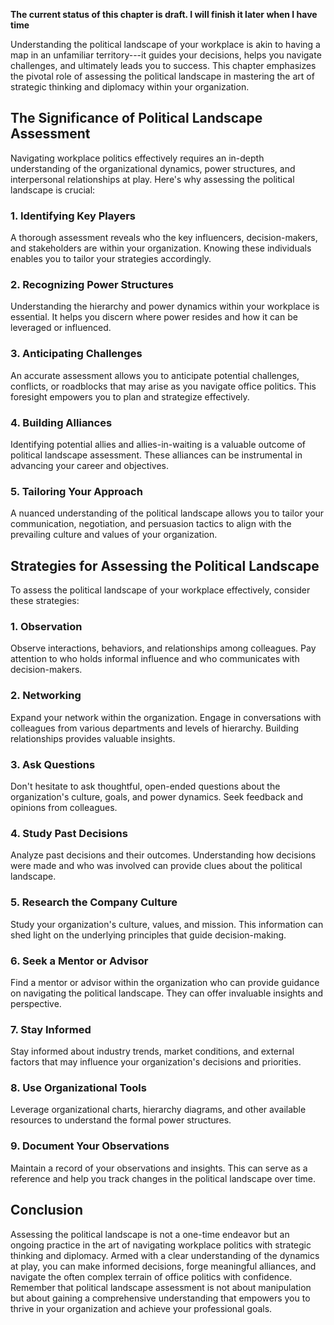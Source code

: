 **The current status of this chapter is draft. I will finish it later when I have time**

Understanding the political landscape of your workplace is akin to having a map in an unfamiliar territory---it guides your decisions, helps you navigate challenges, and ultimately leads you to success. This chapter emphasizes the pivotal role of assessing the political landscape in mastering the art of strategic thinking and diplomacy within your organization.

The Significance of Political Landscape Assessment
--------------------------------------------------

Navigating workplace politics effectively requires an in-depth understanding of the organizational dynamics, power structures, and interpersonal relationships at play. Here's why assessing the political landscape is crucial:

### **1. Identifying Key Players**

A thorough assessment reveals who the key influencers, decision-makers, and stakeholders are within your organization. Knowing these individuals enables you to tailor your strategies accordingly.

### **2. Recognizing Power Structures**

Understanding the hierarchy and power dynamics within your workplace is essential. It helps you discern where power resides and how it can be leveraged or influenced.

### **3. Anticipating Challenges**

An accurate assessment allows you to anticipate potential challenges, conflicts, or roadblocks that may arise as you navigate office politics. This foresight empowers you to plan and strategize effectively.

### **4. Building Alliances**

Identifying potential allies and allies-in-waiting is a valuable outcome of political landscape assessment. These alliances can be instrumental in advancing your career and objectives.

### **5. Tailoring Your Approach**

A nuanced understanding of the political landscape allows you to tailor your communication, negotiation, and persuasion tactics to align with the prevailing culture and values of your organization.

Strategies for Assessing the Political Landscape
------------------------------------------------

To assess the political landscape of your workplace effectively, consider these strategies:

### **1. Observation**

Observe interactions, behaviors, and relationships among colleagues. Pay attention to who holds informal influence and who communicates with decision-makers.

### **2. Networking**

Expand your network within the organization. Engage in conversations with colleagues from various departments and levels of hierarchy. Building relationships provides valuable insights.

### **3. Ask Questions**

Don't hesitate to ask thoughtful, open-ended questions about the organization's culture, goals, and power dynamics. Seek feedback and opinions from colleagues.

### **4. Study Past Decisions**

Analyze past decisions and their outcomes. Understanding how decisions were made and who was involved can provide clues about the political landscape.

### **5. Research the Company Culture**

Study your organization's culture, values, and mission. This information can shed light on the underlying principles that guide decision-making.

### **6. Seek a Mentor or Advisor**

Find a mentor or advisor within the organization who can provide guidance on navigating the political landscape. They can offer invaluable insights and perspective.

### **7. Stay Informed**

Stay informed about industry trends, market conditions, and external factors that may influence your organization's decisions and priorities.

### **8. Use Organizational Tools**

Leverage organizational charts, hierarchy diagrams, and other available resources to understand the formal power structures.

### **9. Document Your Observations**

Maintain a record of your observations and insights. This can serve as a reference and help you track changes in the political landscape over time.

Conclusion
----------

Assessing the political landscape is not a one-time endeavor but an ongoing practice in the art of navigating workplace politics with strategic thinking and diplomacy. Armed with a clear understanding of the dynamics at play, you can make informed decisions, forge meaningful alliances, and navigate the often complex terrain of office politics with confidence. Remember that political landscape assessment is not about manipulation but about gaining a comprehensive understanding that empowers you to thrive in your organization and achieve your professional goals.
